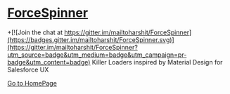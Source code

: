 # [ForceSpinner](http://mailtoharshit.github.io/ForceSpinner/)
+[![Join the chat at https://gitter.im/mailtoharshit/ForceSpinner](https://badges.gitter.im/mailtoharshit/ForceSpinner.svg)](https://gitter.im/mailtoharshit/ForceSpinner?utm_source=badge&utm_medium=badge&utm_campaign=pr-badge&utm_content=badge)
Killer Loaders inspired by Material Design for Salesforce UX

[Go to HomePage](http://mailtoharshit.github.io/ForceSpinner/)
